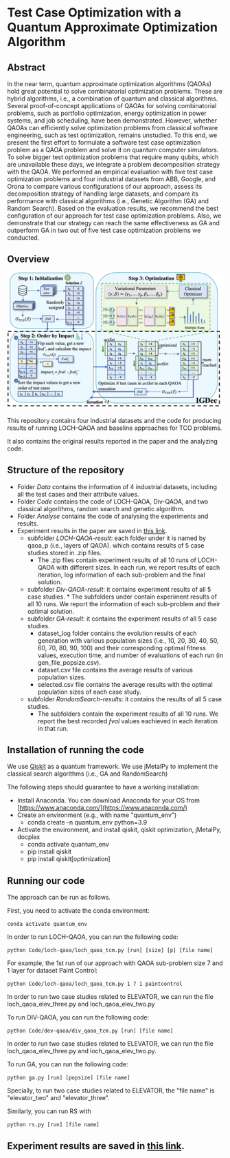 # Test Case Optimization with a Quantum Approximate Optimization Algorithm

## Abstract
In the near term, quantum approximate optimization algorithms (QAOAs) hold great potential to solve combinatorial optimization problems. These are hybrid algorithms, i.e., a combination of quantum and classical algorithms. Several proof-of-concept applications of QAOAs for solving combinatorial problems, such as portfolio optimization, energy optimization in power systems, and job scheduling, have been demonstrated. However, whether QAOAs can efficiently solve optimization problems from classical software engineering, such as test optimization, remains unstudied. To this end, we present the first effort to formulate a software test case optimization problem as a QAOA problem and solve it on quantum computer simulators. To solve bigger test optimization problems that require many qubits, which are unavailable these days, we integrate a problem decomposition strategy with the QAOA. We performed an empirical evaluation with five test case optimization problems and four industrial datasets from ABB, Google, and Orona to compare various configurations of our approach, assess its decomposition strategy of handling large datasets, and compare its performance with classical algorithms (i.e., Genetic Algorithm (GA) and Random Search). Based on the evaluation results, we recommend the best configuration of our approach for test case optimization problems. Also, we demonstrate that our strategy can reach the same effectiveness as GA and outperform GA in two out of five test case optimization problems we conducted.

## Overview
<img src="image/overview.png" width="800">

This repository contains four industrial datasets and the code for producing results of running LOCH-QAOA and baseline approaches for TCO problems.

It also contains the original results reported in the paper and the analyzing code.

## Structure of the repository

* Folder *Data* contains the information of 4 industrial datasets, including all the test cases and their attribute values.
* Folder *Code* contains the code of LOCH-QAOA, Div-QAOA, and two classical algorithms, random search and genetic algorithm.
* Folder *Analyse* contains the code of analysing the experiments and results.
* Experiment results in the paper are saved in [this link](https://drive.google.com/drive/folders/1zvqdwVx5RZeVq1ljI7EoywKN5bWV9BI7?usp=drive_link).
    * subfolder *LOCH-QAOA-result*: each folder under it is named by qaoa_p (i.e., layers of QAOA). which contains results of 5 case studies stored in .zip files. 
      * The .zip files contain experiment results of all 10 runs of LOCH-QAOA with different sizes. In each run, we report results of each iteration, log information of each sub-problem and the final solution.
     * subfolder *Div-QAOA-result*: it contains experiment results of all 5 case studies. 
      * The subfolders under contain experiment results of all 10 runs. We report the information of each sub-problem and their optimal solution.
    * subfolder *GA-result*: it contains the experiment results of all 5 case studies. 
      * dataset_log folder contains the evolution results of each generation with various population sizes (i.e., 10, 20, 30, 40, 50, 60, 70, 80, 90, 100) and their corresponding optimal fitness values, execution time, and number of evaluations of each run (in gen_file_popsize.csv).
      * dataset.csv file contains the average results of various population sizes.
      * selected.csv file contains the average results with the optimal population sizes of each case study.
    * subfolder *RandomSearch-results*: it contains the results of all 5 case studies.
      * The subfolders contain the experiment results of all 10 runs. We report the best recorded *fval* values eachieved in each iteration in that run.

## Installation of running the code
We use [Qiskit](https://qiskit.org/) as a quantum framework. We use jMetalPy to implement the classical search algorithms (i.e., GA and RandomSearch)

The following steps should guarantee to have a working installation:
* Install Anaconda. You can download Anaconda for your OS from [https://www.anaconda.com/](https://www.anaconda.com/)
* Create an environment (e.g., with name "quantum_env")
    * conda create -n quantum_env python=3.9
* Activate the environment, and install qiskit, qiskit optimization, jMetalPy, docplex
    * conda activate quantum_env
    * pip install qiskit
    * pip install qiskit[optimization]
    
## Running our code

The approach can be run as follows.

First, you need to activate the conda environment:

```
conda activate quantum_env
```

In order to run LOCH-QAOA, you can run the following code:

```
python Code/loch-qaoa/loch_qaoa_tcm.py [run] [size] [p] [file name]
```

For example, the 1st run of our approach with QAOA sub-problem size 7 and 1 layer for dataset Paint Control:

```
python Code/loch-qaoa/loch_qaoa_tcm.py 1 7 1 paintcontrol
```

In order to run two case studies related to ELEVATOR, we can run the file loch_qaoa_elev_three.py and loch_qaoa_elev_two.py

To run DIV-QAOA, you can run the following code:

```
python Code/dev-qaoa/div_qaoa_tcm.py [run] [file name]
```
In order to run two case studies related to ELEVATOR, we can run the file loch_qaoa_elev_three.py and loch_qaoa_elev_two.py.

To run GA, you can run the following code:

```
python ga.py [run] [popsize] [file name]
```
Specially, to run two case studies related to ELEVATOR, the "file name" is "elevator_two" and "elevator_three".

Similarly, you can run RS with

```
python rs.py [run] [file name]
```

## Experiment results are saved in [this link](https://drive.google.com/drive/folders/1zvqdwVx5RZeVq1ljI7EoywKN5bWV9BI7?usp=drive_link).
